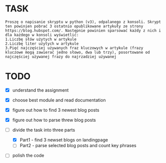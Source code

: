 # TASK 
```
Proszę o napisanie skryptu w python (v3), odpalanego z konsoli. Skrypt ten powinien pobrać 3 ostatnio opublikowane artykuły ze strony https://blog.hubspot.com/. Następnie powinien sparsować każdy z nich i dla każdego w konsoli wyświetlić:
1.Liczbę słów użytych w artykule
2.Liczbę liter użytych w artykule
3.Pięć najczęściej używanych fraz kluczowych w artykule (frazy kluczowe mogą zawierać jedno słowo, dwa lub trzy), posortowane od najczęściej używanej frazy do najrzadziej używanej

```
# TODO
- [x] understand the assignment
- [x] choose best module and read documentation
- [x] figure out how to find 3 newest blog posts
- [x] figure out how to parse threw blog posts
- [ ] divide the task into three parts
   - [x] Part1 - find 3 newset blogs on landingpage
   - [ ] Part2 - parse selected blog posts and count key phrases
- [ ] polish the code

